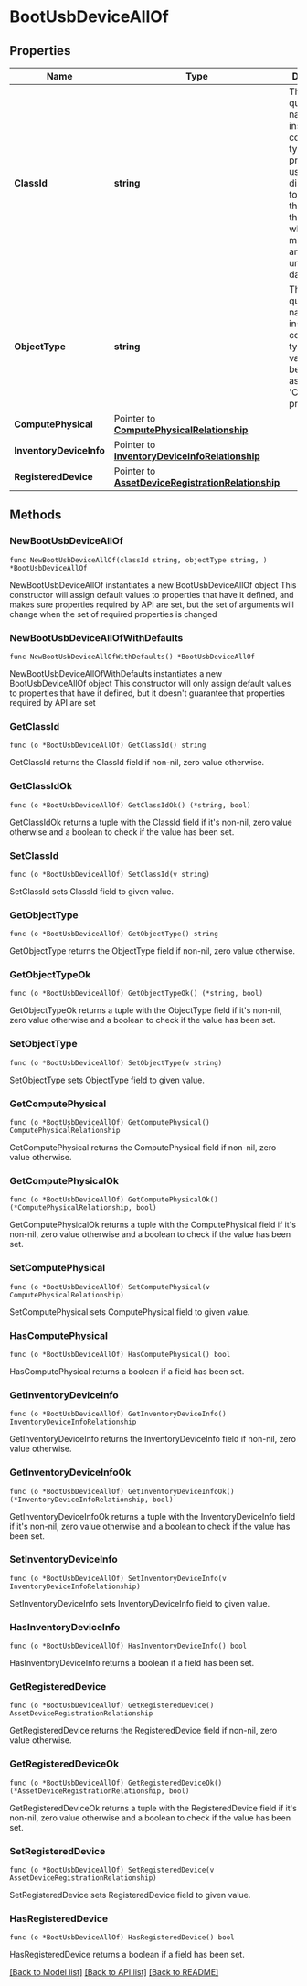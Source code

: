 # BootUsbDeviceAllOf

## Properties

Name | Type | Description | Notes
------------ | ------------- | ------------- | -------------
**ClassId** | **string** | The fully-qualified name of the instantiated, concrete type. This property is used as a discriminator to identify the type of the payload when marshaling and unmarshaling data. | [default to "boot.UsbDevice"]
**ObjectType** | **string** | The fully-qualified name of the instantiated, concrete type. The value should be the same as the &#39;ClassId&#39; property. | [default to "boot.UsbDevice"]
**ComputePhysical** | Pointer to [**ComputePhysicalRelationship**](ComputePhysicalRelationship.md) |  | [optional] 
**InventoryDeviceInfo** | Pointer to [**InventoryDeviceInfoRelationship**](InventoryDeviceInfoRelationship.md) |  | [optional] 
**RegisteredDevice** | Pointer to [**AssetDeviceRegistrationRelationship**](AssetDeviceRegistrationRelationship.md) |  | [optional] 

## Methods

### NewBootUsbDeviceAllOf

`func NewBootUsbDeviceAllOf(classId string, objectType string, ) *BootUsbDeviceAllOf`

NewBootUsbDeviceAllOf instantiates a new BootUsbDeviceAllOf object
This constructor will assign default values to properties that have it defined,
and makes sure properties required by API are set, but the set of arguments
will change when the set of required properties is changed

### NewBootUsbDeviceAllOfWithDefaults

`func NewBootUsbDeviceAllOfWithDefaults() *BootUsbDeviceAllOf`

NewBootUsbDeviceAllOfWithDefaults instantiates a new BootUsbDeviceAllOf object
This constructor will only assign default values to properties that have it defined,
but it doesn't guarantee that properties required by API are set

### GetClassId

`func (o *BootUsbDeviceAllOf) GetClassId() string`

GetClassId returns the ClassId field if non-nil, zero value otherwise.

### GetClassIdOk

`func (o *BootUsbDeviceAllOf) GetClassIdOk() (*string, bool)`

GetClassIdOk returns a tuple with the ClassId field if it's non-nil, zero value otherwise
and a boolean to check if the value has been set.

### SetClassId

`func (o *BootUsbDeviceAllOf) SetClassId(v string)`

SetClassId sets ClassId field to given value.


### GetObjectType

`func (o *BootUsbDeviceAllOf) GetObjectType() string`

GetObjectType returns the ObjectType field if non-nil, zero value otherwise.

### GetObjectTypeOk

`func (o *BootUsbDeviceAllOf) GetObjectTypeOk() (*string, bool)`

GetObjectTypeOk returns a tuple with the ObjectType field if it's non-nil, zero value otherwise
and a boolean to check if the value has been set.

### SetObjectType

`func (o *BootUsbDeviceAllOf) SetObjectType(v string)`

SetObjectType sets ObjectType field to given value.


### GetComputePhysical

`func (o *BootUsbDeviceAllOf) GetComputePhysical() ComputePhysicalRelationship`

GetComputePhysical returns the ComputePhysical field if non-nil, zero value otherwise.

### GetComputePhysicalOk

`func (o *BootUsbDeviceAllOf) GetComputePhysicalOk() (*ComputePhysicalRelationship, bool)`

GetComputePhysicalOk returns a tuple with the ComputePhysical field if it's non-nil, zero value otherwise
and a boolean to check if the value has been set.

### SetComputePhysical

`func (o *BootUsbDeviceAllOf) SetComputePhysical(v ComputePhysicalRelationship)`

SetComputePhysical sets ComputePhysical field to given value.

### HasComputePhysical

`func (o *BootUsbDeviceAllOf) HasComputePhysical() bool`

HasComputePhysical returns a boolean if a field has been set.

### GetInventoryDeviceInfo

`func (o *BootUsbDeviceAllOf) GetInventoryDeviceInfo() InventoryDeviceInfoRelationship`

GetInventoryDeviceInfo returns the InventoryDeviceInfo field if non-nil, zero value otherwise.

### GetInventoryDeviceInfoOk

`func (o *BootUsbDeviceAllOf) GetInventoryDeviceInfoOk() (*InventoryDeviceInfoRelationship, bool)`

GetInventoryDeviceInfoOk returns a tuple with the InventoryDeviceInfo field if it's non-nil, zero value otherwise
and a boolean to check if the value has been set.

### SetInventoryDeviceInfo

`func (o *BootUsbDeviceAllOf) SetInventoryDeviceInfo(v InventoryDeviceInfoRelationship)`

SetInventoryDeviceInfo sets InventoryDeviceInfo field to given value.

### HasInventoryDeviceInfo

`func (o *BootUsbDeviceAllOf) HasInventoryDeviceInfo() bool`

HasInventoryDeviceInfo returns a boolean if a field has been set.

### GetRegisteredDevice

`func (o *BootUsbDeviceAllOf) GetRegisteredDevice() AssetDeviceRegistrationRelationship`

GetRegisteredDevice returns the RegisteredDevice field if non-nil, zero value otherwise.

### GetRegisteredDeviceOk

`func (o *BootUsbDeviceAllOf) GetRegisteredDeviceOk() (*AssetDeviceRegistrationRelationship, bool)`

GetRegisteredDeviceOk returns a tuple with the RegisteredDevice field if it's non-nil, zero value otherwise
and a boolean to check if the value has been set.

### SetRegisteredDevice

`func (o *BootUsbDeviceAllOf) SetRegisteredDevice(v AssetDeviceRegistrationRelationship)`

SetRegisteredDevice sets RegisteredDevice field to given value.

### HasRegisteredDevice

`func (o *BootUsbDeviceAllOf) HasRegisteredDevice() bool`

HasRegisteredDevice returns a boolean if a field has been set.


[[Back to Model list]](../README.md#documentation-for-models) [[Back to API list]](../README.md#documentation-for-api-endpoints) [[Back to README]](../README.md)



